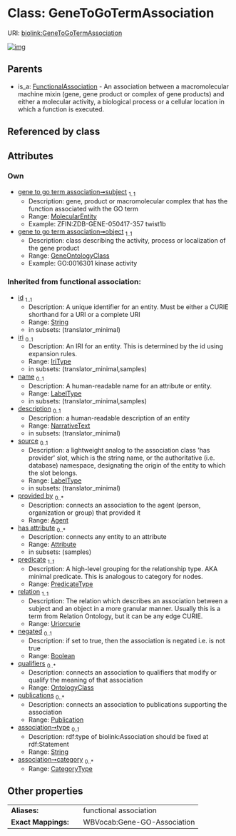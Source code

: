 
# Class: GeneToGoTermAssociation




URI: [biolink:GeneToGoTermAssociation](https://w3id.org/biolink/vocab/GeneToGoTermAssociation)


[![img](https://yuml.me/diagram/nofunky;dir:TB/class/[Publication],[OntologyClass],[MolecularEntity],[GeneOntologyClass]<object%201..1-++[GeneToGoTermAssociation&#124;predicate(i):predicate_type;relation(i):uriorcurie;negated(i):boolean%20%3F;type(i):string%20%3F;category(i):category_type%20*;id(i):string;iri(i):iri_type%20%3F;name(i):label_type%20%3F;description(i):narrative_text%20%3F;source(i):label_type%20%3F],[MolecularEntity]<subject%201..1-%20[GeneToGoTermAssociation],[FunctionalAssociation]^-[GeneToGoTermAssociation],[GeneOntologyClass],[FunctionalAssociation],[Attribute],[Agent])](https://yuml.me/diagram/nofunky;dir:TB/class/[Publication],[OntologyClass],[MolecularEntity],[GeneOntologyClass]<object%201..1-++[GeneToGoTermAssociation&#124;predicate(i):predicate_type;relation(i):uriorcurie;negated(i):boolean%20%3F;type(i):string%20%3F;category(i):category_type%20*;id(i):string;iri(i):iri_type%20%3F;name(i):label_type%20%3F;description(i):narrative_text%20%3F;source(i):label_type%20%3F],[MolecularEntity]<subject%201..1-%20[GeneToGoTermAssociation],[FunctionalAssociation]^-[GeneToGoTermAssociation],[GeneOntologyClass],[FunctionalAssociation],[Attribute],[Agent])

## Parents

 *  is_a: [FunctionalAssociation](FunctionalAssociation.md) - An association between a macromolecular machine mixin (gene, gene product or complex of gene products) and either a molecular activity, a biological process or a cellular location in which a function is executed.

## Referenced by class


## Attributes


### Own

 * [gene to go term association➞subject](gene_to_go_term_association_subject.md)  <sub>1..1</sub>
     * Description: gene, product or macromolecular complex that has the function associated with the GO term
     * Range: [MolecularEntity](MolecularEntity.md)
     * Example: ZFIN:ZDB-GENE-050417-357 twist1b
 * [gene to go term association➞object](gene_to_go_term_association_object.md)  <sub>1..1</sub>
     * Description: class describing the activity, process or localization of the gene product
     * Range: [GeneOntologyClass](GeneOntologyClass.md)
     * Example: GO:0016301 kinase activity

### Inherited from functional association:

 * [id](id.md)  <sub>1..1</sub>
     * Description: A unique identifier for an entity. Must be either a CURIE shorthand for a URI or a complete URI
     * Range: [String](types/String.md)
     * in subsets: (translator_minimal)
 * [iri](iri.md)  <sub>0..1</sub>
     * Description: An IRI for an entity. This is determined by the id using expansion rules.
     * Range: [IriType](types/IriType.md)
     * in subsets: (translator_minimal,samples)
 * [name](name.md)  <sub>0..1</sub>
     * Description: A human-readable name for an attribute or entity.
     * Range: [LabelType](types/LabelType.md)
     * in subsets: (translator_minimal,samples)
 * [description](description.md)  <sub>0..1</sub>
     * Description: a human-readable description of an entity
     * Range: [NarrativeText](types/NarrativeText.md)
     * in subsets: (translator_minimal)
 * [source](source.md)  <sub>0..1</sub>
     * Description: a lightweight analog to the association class 'has provider' slot, which is the string name, or the authoritative (i.e. database) namespace, designating the origin of the entity to which the slot belongs.
     * Range: [LabelType](types/LabelType.md)
     * in subsets: (translator_minimal)
 * [provided by](provided_by.md)  <sub>0..\*</sub>
     * Description: connects an association to the agent (person, organization or group) that provided it
     * Range: [Agent](Agent.md)
 * [has attribute](has_attribute.md)  <sub>0..\*</sub>
     * Description: connects any entity to an attribute
     * Range: [Attribute](Attribute.md)
     * in subsets: (samples)
 * [predicate](predicate.md)  <sub>1..1</sub>
     * Description: A high-level grouping for the relationship type. AKA minimal predicate. This is analogous to category for nodes.
     * Range: [PredicateType](types/PredicateType.md)
 * [relation](relation.md)  <sub>1..1</sub>
     * Description: The relation which describes an association between a subject and an object in a more granular manner. Usually this is a term from Relation Ontology, but it can be any edge CURIE.
     * Range: [Uriorcurie](types/Uriorcurie.md)
 * [negated](negated.md)  <sub>0..1</sub>
     * Description: if set to true, then the association is negated i.e. is not true
     * Range: [Boolean](types/Boolean.md)
 * [qualifiers](qualifiers.md)  <sub>0..\*</sub>
     * Description: connects an association to qualifiers that modify or qualify the meaning of that association
     * Range: [OntologyClass](OntologyClass.md)
 * [publications](publications.md)  <sub>0..\*</sub>
     * Description: connects an association to publications supporting the association
     * Range: [Publication](Publication.md)
 * [association➞type](association_type.md)  <sub>0..1</sub>
     * Description: rdf:type of biolink:Association should be fixed at rdf:Statement
     * Range: [String](types/String.md)
 * [association➞category](association_category.md)  <sub>0..\*</sub>
     * Range: [CategoryType](types/CategoryType.md)

## Other properties

|  |  |  |
| --- | --- | --- |
| **Aliases:** | | functional association |
| **Exact Mappings:** | | WBVocab:Gene-GO-Association |

